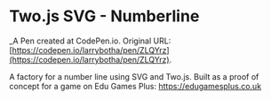 # Two.js SVG - Numberline
 _A Pen created at CodePen.io. Original URL: [https://codepen.io/larrybotha/pen/ZLQYrz](https://codepen.io/larrybotha/pen/ZLQYrz).

 A factory for a number line using SVG and Two.js. Built as a proof of concept for a game on Edu Games Plus: https://edugamesplus.co.uk